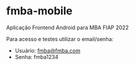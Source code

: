 # fmba-mobile
Aplicação Frontend Android para MBA FIAP  2022

Para acesso e testes utilizar o email/senha:
 * Usuário:  fmba@fmba.com
 * Senha:    fmba1234

